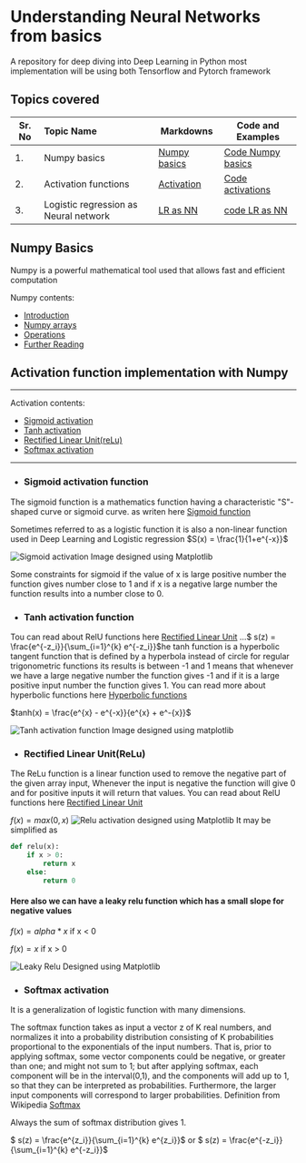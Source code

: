 # Understanding Neural Networks from basics

A repository for deep diving into Deep Learning in Python most implementation will be using both Tensorflow and Pytorch framework

<a name='0'></a>

## Topics covered

| Sr. No | Topic Name                            | Markdowns                           | Code and Examples               |
|--------|:--------------------------------------|-------------------------------------|---------------------------------|
| 1.     | Numpy basics           | [Numpy basics](#1) | [Code Numpy basics](Basic_Numpy.ipynb) |
| 2.     | Activation functions                  | [Activation](#2) | [Code activations](Activations) |
| 3.     | Logistic regression as Neural network | [LR as NN](#3)               | [code LR as NN](Log_regression_from_Deeplearning.ipynb)|

<a name='1'></a>

## Numpy Basics

Numpy is a powerful mathematical tool used that allows fast and efficient computation

Numpy contents:

* [Introduction](#1_1)
* [Numpy arrays](#1_2)
* [Operations](#1_3)
* [Further Reading](#1_4)

<a name='2'></a>

## Activation function implementation with Numpy

******
Activation contents:

* [Sigmoid activation](#2_1)
* [Tanh activation](#2_2)
* [Rectified Linear Unit(reLu)](#2_3)
* [Softmax activation](#2_4)

******

<a name='2_1'></a>

* ### Sigmoid activation function

The sigmoid function is a mathematics function having a characteristic "S"-shaped curve or sigmoid curve. as writen here
[Sigmoid function](https://en.wikipedia.org/wiki/Sigmoid_function)

Sometimes referred to as a logistic function it is also a non-linear function used in Deep Learning and Logistic regression
$S(x) = \frac{1}{1+e^{-x}}$

![Sigmoid activation Image designed using Matplotlib](../Images/Sigmoid%20Image.png)

Some constraints for sigmoid if the value of x is large positive number the function gives number close to 1
and if x is a negative large number the function results into a number close to 0.

<a name='2_2'></a>

* ### Tanh activation function

Tou can read about RelU functions here [Rectified Linear Unit](https://en.wikipedia.org/wiki/Rectifier_(neural_networks))
…$ s(z) = \frac{e^{-z_i}}{\sum_{i=1}^{k} e^{-z_i}}$he tanh function is a hyperbolic tangent function that is defined by a hyperbola instead of circle
for regular trigonometric functions its results is between -1 and 1 means that whenever we have a large negative number 
the function gives -1 and if it is a large positive input number the function gives 1.
You can read more about hyperbolic functions here [Hyperbolic functions](https://en.wikipedia.org/wiki/Hyperbolic_functions)

$tanh(x) = \frac{e^{x} - e^{-x}}{e^{x} + e^-{x}}$

![Tanh activation function Image designed using matplotlib](../Images/Tanh%20Image.png)

<a name='2_3'></a>

* ### Rectified Linear Unit(ReLu)

The ReLu function is a linear function used to remove the negative part of the given array input,
Whenever the input is negative the function will give 0 and for positive inputs it will return that values.
You can read about RelU functions here [Rectified Linear Unit](https://en.wikipedia.org/wiki/Rectifier_(neural_networks))

$f(x) = max(0, x)$
![Relu activation designed using Matplotlib](../Images/Relu.png)
It may be simplified as 

```python
def relu(x):
    if x > 0:
        return x
    else:
        return 0
```

#### Here also we can have a leaky relu function which has a small slope for negative values

$f(x) = alpha * x$ if x < 0

$f(x) = x$ if x > 0

![Leaky Relu Designed using Matplotlib](../Images/Leaky%20Relu.png)

<a name='2_4'></a>

* ### Softmax activation

It is a generalization of logistic function with many dimensions.

The softmax function takes as input a vector z of K real numbers, and normalizes it into a probability distribution consisting of K probabilities proportional to the exponentials of the input numbers. That is, prior to applying softmax, some vector components could be negative, or greater than one; and might not sum to 1; but after applying softmax, each component will be in the interval(0,1), and the components will add up to 1, so that they can be interpreted as probabilities. Furthermore, the larger input components will correspond to larger probabilities. Definition from Wikipedia [Softmax](https://en.wikipedia.org/wiki/Softmax_function)

Always the sum of softmax distribution gives 1.

$ s(z) = \frac{e^{z_i}}{\sum_{i=1}^{k} e^{z_i}}$
or
$ s(z) = \frac{e^{-z_i}}{\sum_{i=1}^{k} e^{-z_i}}$
